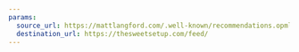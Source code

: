 ```yaml
---
params:
  source_url: https://mattlangford.com/.well-known/recommendations.opml
  destination_url: https://thesweetsetup.com/feed/
---
```

